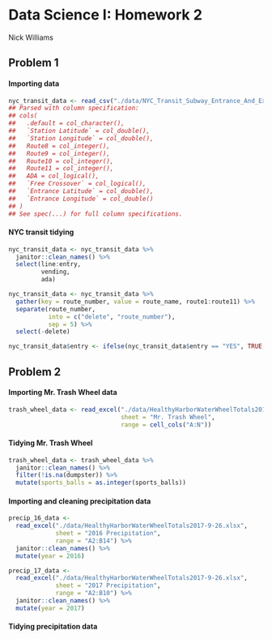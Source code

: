 Data Science I: Homework 2
================
Nick Williams

Problem 1
---------

#### Importing data

``` r
nyc_transit_data <- read_csv("./data/NYC_Transit_Subway_Entrance_And_Exit_Data.csv")
## Parsed with column specification:
## cols(
##   .default = col_character(),
##   `Station Latitude` = col_double(),
##   `Station Longitude` = col_double(),
##   Route8 = col_integer(),
##   Route9 = col_integer(),
##   Route10 = col_integer(),
##   Route11 = col_integer(),
##   ADA = col_logical(),
##   `Free Crossover` = col_logical(),
##   `Entrance Latitude` = col_double(),
##   `Entrance Longitude` = col_double()
## )
## See spec(...) for full column specifications.
```

#### NYC transit tidying

``` r
nyc_transit_data <- nyc_transit_data %>% 
  janitor::clean_names() %>% 
  select(line:entry, 
         vending, 
         ada) 

nyc_transit_data <- nyc_transit_data %>%
  gather(key = route_number, value = route_name, route1:route11) %>%
  separate(route_number,
           into = c("delete", "route_number"),
           sep = 5) %>%
  select(-delete)

nyc_transit_data$entry <- ifelse(nyc_transit_data$entry == "YES", TRUE, FALSE)
```

Problem 2
---------

#### Importing Mr. Trash Wheel data

``` r
trash_wheel_data <- read_excel("./data/HealthyHarborWaterWheelTotals2017-9-26.xlsx", 
                               sheet = "Mr. Trash Wheel", 
                               range = cell_cols("A:N")) 
```

#### Tidying Mr. Trash Wheel

``` r
trash_wheel_data <- trash_wheel_data %>% 
  janitor::clean_names() %>% 
  filter(!is.na(dumpster)) %>% 
  mutate(sports_balls = as.integer(sports_balls))
```

#### Importing and cleaning precipitation data

``` r
precip_16_data <-
  read_excel("./data/HealthyHarborWaterWheelTotals2017-9-26.xlsx", 
             sheet = "2016 Precipitation", 
             range = "A2:B14") %>%
  janitor::clean_names() %>%
  mutate(year = 2016)

precip_17_data <- 
  read_excel("./data/HealthyHarborWaterWheelTotals2017-9-26.xlsx", 
             sheet = "2017 Precipitation",
             range = "A2:B10") %>% 
  janitor::clean_names() %>% 
  mutate(year = 2017)
```

#### Tidying precipitation data
